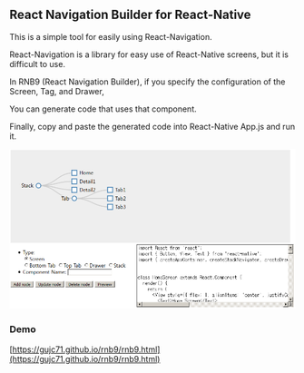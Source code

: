 ## React Navigation Builder for React-Native ##

This is a simple tool for easily using React-Navigation.

React-Navigation is a library for easy use of React-Native screens, but it is difficult to use.

In RNB9 (React Navigation Builder), if you specify the configuration of the Screen, Tag, and Drawer,

You can generate code that uses that component.

Finally, copy and paste the generated code into React-Native App.js and run it.

![Screenshot](./screenshot.png)


### Demo ###
[https://gujc71.github.io/rnb9/rnb9.html](https://gujc71.github.io/rnb9/rnb9.html)
